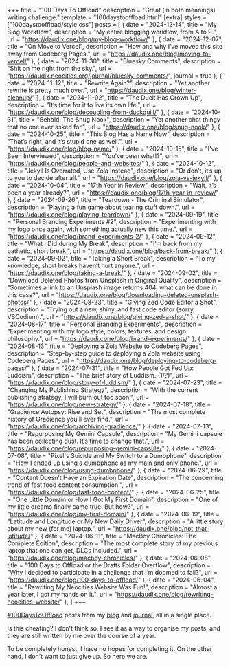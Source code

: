 +++
title = "100 Days To Offload"
description = "Great (in both meanings) writing challenge."
template = "100daystooffload.html"
[extra]
styles = ["100daystooffload/style.css"]
posts = [
  { date = "2024-12-14", title = "My Blog Workflow", description = "My entire blogging workflow, from A to Я.", url = "https://daudix.one/blog/my-blog-workflow/" },
  { date = "2024-12-07", title = "On Move to Vercel", description = "How and why I’ve moved this site away from Codeberg Pages.", url = "https://daudix.one/blog/moving-to-vercel/" },
  { date = "2024-11-30", title = "Bluesky Comments", description = "Shit on me right from the sky.", url = "https://daudix.neocities.org/journal/bluesky-comments/", journal = true },
  { date = "2024-11-12", title = "Rewrite Again?", description = "Yet another rewrite is pretty much over.", url = "https://daudix.one/blog/winter-cleanup/" },
  { date = "2024-11-02", title = "The Duck Has Grown Up", description = "It’s time for it to live its own life.", url = "https://daudix.one/blog/decoupling-from-duckquill/" },
  { date = "2024-10-31", title = "Behold, The Snug Nook", description = "Yet another chat thingy that no one ever asked for.", url = "https://daudix.one/blog/snug-nook/" },
  { date = "2024-10-25", title = "This Blog Has a Name Now", description = "That’s right, and it’s stupid one as well.", url = "https://daudix.one/blog/blog-name/" },
  { date = "2024-10-15", title = "I've Been Interviewed", description = "You’ve been what!?", url = "https://daudix.one/blog/people-and-websites/" },
  { date = "2024-10-12", title = "Jekyll Is Overrated, Use Zola Instead", description = "Or don’t, it’s up to you to decide after all.", url = "https://daudix.one/blog/zola-vs-jekyll/" },
  { date = "2024-10-04", title = "17th Year in Review", description = "Wait, it’s been a year already?", url = "https://daudix.one/blog/17th-year-in-review/" },
  { date = "2024-09-26", title = "Teardown - The Criminal Simulator", description = "Playing a fun game about tearing stuff down.", url = "https://daudix.one/blog/playing-teardown/" },
  { date = "2024-09-19", title = "Personal Branding Experiments #2", description = "Experimenting with my logo once again, with something actually new this time.", url = "https://daudix.one/blog/brand-experiments-2/" },
  { date = "2024-09-12", title = "What I Did during My Break", description = "I’m back from my pathetic, short break.", url = "https://daudix.one/blog/back-from-break/" },
  { date = "2024-09-02", title = "Taking a Short Break", description = "To my knowledge, short breaks haven’t hurt anyone.", url = "https://daudix.one/blog/taking-a-break/" },
  { date = "2024-09-02", title = "Download Deleted Photos from Unsplash in Original Quality", description = "Sometimes a link to an Unsplash image returns 404, what can be done in this case?", url = "https://daudix.one/blog/downloading-deleted-unsplash-photos/" },
  { date = "2024-08-23", title = "Giving Zed Code Editor a Shot", description = "Trying out a new, shiny, and fast code editor (sorry, VSCodium).", url = "https://daudix.one/blog/giving-zed-a-shot/" },
  { date = "2024-08-17", title = "Personal Branding Experiments", description = "Experimenting with my logo style, colors, textures, and design philosophy.", url = "https://daudix.one/blog/brand-experiments/" },
  { date = "2024-08-13", title = "Deploying a Zola Website to Codeberg Pages", description = "Step-by-step guide to deploying a Zola website using Codeberg Pages.", url = "https://daudix.one/blog/deploying-to-codeberg-pages/" },
  { date = "2024-07-31", title = "How People Got Fed Up: Luddism", description = "The brief story of Luddism. (1/?)", url = "https://daudix.one/blog/story-of-luddism/" },
  { date = "2024-07-23", title = "Changing My Publishing Strategy", description = "With the current publishing strategy, I will burn out too soon.", url = "https://daudix.one/blog/new-strategy/" },
  { date = "2024-07-18", title = "Gradience Autopsy: Rise and Set", description = "The most complete history of Gradience you’ll ever find.", url = "https://daudix.one/blog/archiving-gradience/" },
  { date = "2024-07-13", title = "Repurposing My Gemini Capsule", description = "My Gemini capsule has been collecting dust. It’s time to change that.", url = "https://daudix.one/blog/repurposing-gemini-capsule/" },
  { date = "2024-07-08", title = "Pixel's Suicide and My Switch to a Dumbphone", description = "How I ended up using a dumbphone as my main and only phone.", url = "https://daudix.one/blog/using-dumbphone/" },
  { date = "2024-06-29", title = "Content Doesn’t Have an Expiration Date", description = "The concerning trend of fast food content consumption.", url = "https://daudix.one/blog/fast-food-content/" },
  { date = "2024-06-25", title = "One Little Domain or How I Got My First Domain", description = "One of my little dreams finally came true! But how?", url = "https://daudix.one/blog/my-first-domain/" },
  { date = "2024-06-19", title = "Latitude and Longitude or My New Daily Driver", description = "A little story about my new (for me) laptop.", url = "https://daudix.one/blog/not-that-latitude/" },
  { date = "2024-06-11", title = "MacBoy Chronicles: The Complete Edition", description = "The most complete story of my previous laptop that one can get, DLCs included.", url = "https://daudix.one/blog/macboy-chronicles/" },
  { date = "2024-06-08", title = "100 Days to Offload or the Drafts Folder Overflow", description = "Why I decided to participate in a challenge that I’m doomed to fail?", url = "https://daudix.one/blog/100-days-to-offload/" },
  { date = "2024-06-04", title = "Rewriting My Neocities Website Was Fun!", description = "Almost a year later, I got my hands on it.", url = "https://daudix.one/blog/rewriting-neocities-website/" },
]
+++

[#100DaysToOffload](https://100daystooffload.com) posts from my [blog](@/blog/_index.md) and [journal](https://daudix.neocities.org/journal/), all in a single place.

Is this cheating? I don't think so. I see it as a way to organise my posts, and they are still written by me over the course of a year.

To be completely honest, I have no hopes for completing it. On the other hand, I don't want to just give up. So here we are.
